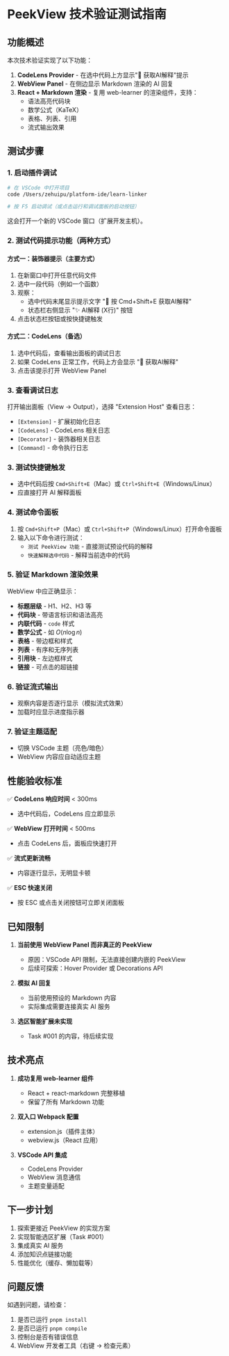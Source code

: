# PeekView 技术验证测试指南

## 功能概述

本次技术验证实现了以下功能：
1. **CodeLens Provider** - 在选中代码上方显示"🤖 获取AI解释"提示
2. **WebView Panel** - 在侧边显示 Markdown 渲染的 AI 回复
3. **React + Markdown 渲染** - 复用 web-learner 的渲染组件，支持：
   - 语法高亮代码块
   - 数学公式（KaTeX）
   - 表格、列表、引用
   - 流式输出效果

## 测试步骤

### 1. 启动插件调试

```bash
# 在 VSCode 中打开项目
code /Users/zehuipu/platform-ide/learn-linker

# 按 F5 启动调试（或点击运行和调试面板的启动按钮）
```

这会打开一个新的 VSCode 窗口（扩展开发主机）。

### 2. 测试代码提示功能（两种方式）

#### 方式一：装饰器提示（主要方式）
1. 在新窗口中打开任意代码文件
2. 选中一段代码（例如一个函数）
3. 观察：
   - 选中代码末尾显示提示文字 "🤖 按 Cmd+Shift+E 获取AI解释"
   - 状态栏右侧显示 "✨ AI解释 (X行)" 按钮
4. 点击状态栏按钮或按快捷键触发

#### 方式二：CodeLens（备选）
1. 选中代码后，查看输出面板的调试日志
2. 如果 CodeLens 正常工作，代码上方会显示 "🤖 获取AI解释" 
3. 点击该提示打开 WebView Panel

### 3. 查看调试日志

打开输出面板（View -> Output），选择 "Extension Host" 查看日志：
- `[Extension]` - 扩展初始化日志
- `[CodeLens]` - CodeLens 相关日志
- `[Decorator]` - 装饰器相关日志
- `[Command]` - 命令执行日志

### 3. 测试快捷键触发

- 选中代码后按 `Cmd+Shift+E`（Mac）或 `Ctrl+Shift+E`（Windows/Linux）
- 应直接打开 AI 解释面板

### 4. 测试命令面板

1. 按 `Cmd+Shift+P`（Mac）或 `Ctrl+Shift+P`（Windows/Linux）打开命令面板
2. 输入以下命令进行测试：
   - `测试 PeekView 功能` - 直接测试预设代码的解释
   - `快速解释选中代码` - 解释当前选中的代码

### 5. 验证 Markdown 渲染效果

WebView 中应正确显示：
- **标题层级** - H1、H2、H3 等
- **代码块** - 带语言标识和语法高亮
- **内联代码** - `code` 样式
- **数学公式** - 如 $O(n \log n)$ 
- **表格** - 带边框和样式
- **列表** - 有序和无序列表
- **引用块** - 左边框样式
- **链接** - 可点击的超链接

### 6. 验证流式输出

- 观察内容是否逐行显示（模拟流式效果）
- 加载时应显示进度指示器

### 7. 验证主题适配

- 切换 VSCode 主题（亮色/暗色）
- WebView 内容应自动适应主题

## 性能验收标准

✅ **CodeLens 响应时间** < 300ms
- 选中代码后，CodeLens 应立即显示

✅ **WebView 打开时间** < 500ms  
- 点击 CodeLens 后，面板应快速打开

✅ **流式更新流畅**
- 内容逐行显示，无明显卡顿

✅ **ESC 快速关闭**
- 按 ESC 或点击关闭按钮可立即关闭面板

## 已知限制

1. **当前使用 WebView Panel 而非真正的 PeekView**
   - 原因：VSCode API 限制，无法直接创建内嵌的 PeekView
   - 后续可探索：Hover Provider 或 Decorations API

2. **模拟 AI 回复**
   - 当前使用预设的 Markdown 内容
   - 实际集成需要连接真实 AI 服务

3. **选区智能扩展未实现**
   - Task #001 的内容，待后续实现

## 技术亮点

1. **成功复用 web-learner 组件**
   - React + react-markdown 完整移植
   - 保留了所有 Markdown 功能

2. **双入口 Webpack 配置**
   - extension.js（插件主体）
   - webview.js（React 应用）

3. **VSCode API 集成**
   - CodeLens Provider
   - WebView 消息通信
   - 主题变量适配

## 下一步计划

1. 探索更接近 PeekView 的实现方案
2. 实现智能选区扩展（Task #001）
3. 集成真实 AI 服务
4. 添加知识点链接功能
5. 性能优化（缓存、懒加载等）

## 问题反馈

如遇到问题，请检查：
1. 是否已运行 `pnpm install`
2. 是否已运行 `pnpm compile`  
3. 控制台是否有错误信息
4. WebView 开发者工具（右键 -> 检查元素）